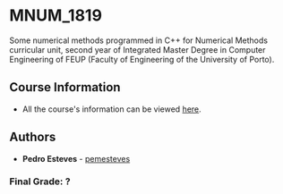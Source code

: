 # MNUM_1819

Some numerical methods programmed in C++ for Numerical Methods curricular unit, second year of Integrated Master Degree in Computer Engineering of FEUP (Faculty of Engineering of the University of Porto).

## Course Information

* All the course's information can be viewed [here](https://sigarra.up.pt/feup/pt/ucurr_geral.ficha_uc_view?pv_ocorrencia_id=419994).

## Authors

* **Pedro Esteves** - [pemesteves](https://github.com/pemesteves) 

### **Final Grade:** ?
